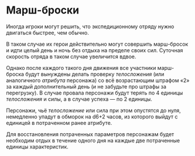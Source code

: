 # Марш-броски
Иногда игроки могут решить, что экспедиционному отряду нужно двигаться быстрее, чем обычно.

В таком случае их герои действительно могут совершить марш-бросок и идти целый день и ночь без отдыха на пределе своих сил. Суточная скорость отряда в таком случае увеличится вдвое.

Однако после каждого такого дня движения все участники марш-броска будут вынуждены делать проверку *телосложения* (или аналогичного *атрибута* персонажа) со всё возрастающим штрафом «2» за каждый дополнительный день (и не забудьте про штрафы за перегрузку). В случае провала персонажи будут терять по 4 единицы *телосложения* и силы, а в случае успеха — по 2 единицы.

Персонажи, чьё *телосложение* или сила при этом опустятся до нуля, немедленно упадут в обморок на d6+2 часов, из которого выйдут с единицей в потраченном ранее атрибуте.

Для восстановления потраченных параметров персонажам будет необходим отдых в течение одного дня на каждые две потраченные единицы характеристик.
